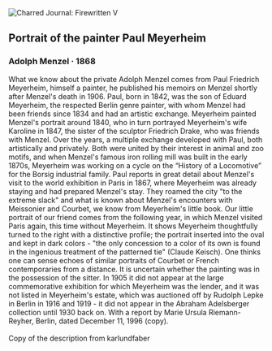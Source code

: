 <div class="artwork-of-the-day">
  <div class="container">
    <div class="img-wrapper">
      <img
        src="https://uploads3.wikiart.org/00325/images/adolph-menzel/295018701-1.jpg!Large.jpg"
        alt="Charred Journal: Firewritten V" />
    </div>
    <div class="artwork-detail">
      <div class="artwork-origin"> 
        <h2 class="artwork-name">Portrait of the painter Paul Meyerheim</h2>
        <h3 class="artist">
          Adolph Menzel
                    ·  1868
        </h3>
      </div>
      <p class="description">
        <span class="artwork-description-text ng-binding" ng-bind-html="viewModel.ArtworkOfTheDay.Description | unsafe">What we know about the private Adolph Menzel comes from Paul Friedrich Meyerheim, himself a painter, he published his memoirs on Menzel shortly after Menzel's death in 1906. Paul, born in 1842, was the son of Eduard Meyerheim, the respected Berlin genre painter, with whom Menzel had been friends since 1834 and had an artistic exchange. Meyerheim painted Menzel's portrait around 1840, who in turn portrayed Meyerheim's wife Karoline in 1847, the sister of the sculptor Friedrich Drake, who was friends with Menzel. Over the years, a multiple exchange developed with Paul, both artistically and privately. Both were united by their interest in animal and zoo motifs, and when Menzel's famous iron rolling mill was built in the early 1870s, Meyerheim was working on a cycle on the “History of a Locomotive” for the Borsig industrial family. Paul reports in great detail about Menzel's visit to the world exhibition in Paris in 1867, where Meyerheim was already staying and had prepared Menzel's stay. They roamed the city "to the extreme slack" and what is known about Menzel's encounters with Meissonier and Courbet, we know from Meyerheim's little book. Our little portrait of our friend comes from the following year, in which Menzel visited Paris again, this time without Meyerheim. It shows Meyerheim thoughtfully turned to the right with a distinctive profile; the portrait inserted into the oval and kept in dark colors - "the only concession to a color of its own is found in the ingenious treatment of the patterned tie" (Claude Keisch). One thinks one can sense echoes of similar portraits of Courbet or French contemporaries from a distance. It is uncertain whether the painting was in the possession of the sitter. In 1905 it did not appear at the large commemorative exhibition for which Meyerheim was the lender, and it was not listed in Meyerheim's estate, which was auctioned off by Rudolph Lepke in Berlin in 1916 and 1919 - it did not appear in the Abraham Adelsberger collection until 1930 back on. With a report by Marie Ursula Riemann-Reyher, Berlin, dated December 11, 1996 (copy).<br><br>Copy of the description from karlundfaber</span>
                        <div class="text-shadow-container" ng-show="showShadow" style=""></div>
      </p>
    </div>
  </div>

</div>
